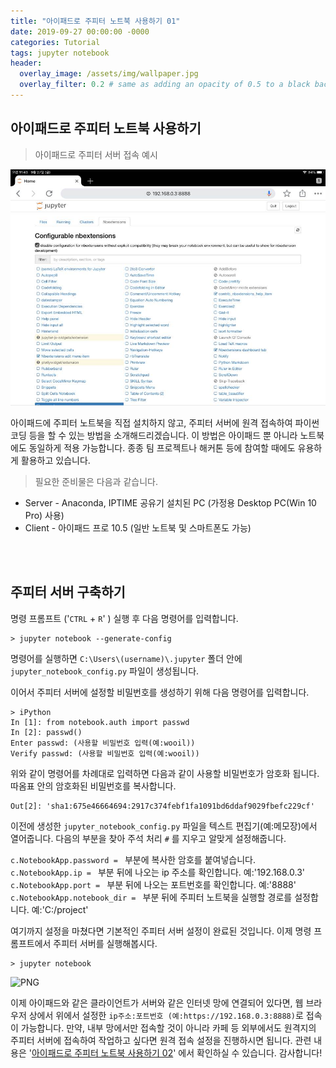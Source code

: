 ```yaml
---
title: "아이패드로 주피터 노트북 사용하기 01"
date: 2019-09-27 00:00:00 -0000
categories: Tutorial
tags: jupyter notebook
header:
  overlay_image: /assets/img/wallpaper.jpg
  overlay_filter: 0.2 # same as adding an opacity of 0.5 to a black background
---
```


## 아이패드로 주피터 노트북 사용하기

> 아이패드로 주피터 서버 접속 예시

![PNG](/assets/img/post_img/2019-09-27-coding_on_ipad_01/img_01.PNG)


아이패드에 주피터 노트북을 직접 설치하지 않고, 주피터 서버에 원격 접속하여 파이썬 코딩 등을 할 수 있는 방법을 소개해드리겠습니다. 이 방법은 아이패드 뿐 아니라 노트북에도 동일하게 적용 가능합니다. 종종 팀 프로젝트나 해커톤 등에 참여할 때에도 유용하게 활용하고 있습니다.

> 필요한 준비물은 다음과 같습니다.

- Server - Anaconda, IPTIME 공유기 설치된 PC (가정용 Desktop PC(Win 10 Pro) 사용)
- Client - 아이패드 프로 10.5 (일반 노트북 및 스마트폰도 가능)

<br><br>

## 주피터 서버 구축하기

명령 프롬프트 ('```CTRL``` + ```R```' ) 실행 후 다음 명령어를 입력합니다.

```
> jupyter notebook --generate-config
```

명령어를 실행하면 ```C:\Users\(username)\.jupyter``` 폴더 안에 ```jupyter_notebook_config.py``` 파일이 생성됩니다.

이어서 주피터 서버에 설정할 비밀번호를 생성하기 위해 다음 명령어를 입력합니다.

```
> iPython
In [1]: from notebook.auth import passwd
In [2]: passwd()
Enter passwd: (사용할 비밀번호 입력(예:wooil))
Verify passwd: (사용할 비밀번호 입력(예:wooil))
```

위와 같이 명령어를 차례대로 입력하면 다음과 같이 사용할 비밀번호가 암호화 됩니다. 따옴표 안의 암호화된 비밀번호를 복사합니다.

```
Out[2]: 'sha1:675e46664694:2917c374febf1fa1091bd6ddaf9029fbefc229cf'
```

이전에 생성한 ```jupyter_notebook_config.py``` 파일을 텍스트 편집기(예:메모장)에서 열어줍니다. 다음의 부분을 찾아 주석 처리 ```#``` 를 지우고 알맞게 설정해줍니다.

```c.NotebookApp.password = ``` 부분에 복사한 암호를 붙여넣습니다.  
```c.NotebookApp.ip = ``` 부분 뒤에 나오는 ip 주소를 확인합니다. 예:'192.168.0.3'  
```c.NotebookApp.port = ``` 부분 뒤에 나오는 포트번호를 확인합니다. 예:'8888'  
```c.NotebookApp.notebook_dir = ``` 부분 뒤에 주피터 노트북을 실행할 경로를 설정합니다. 예:'C:/project'  

여기까지 설정을 마쳤다면 기본적인 주피터 서버 설정이 완료된 것입니다. 이제 명령 프롬프트에서 주피터 서버를 실행해봅시다.

```
> jupyter notebook
```
![PNG](/assets/img/post_img/2019-09-27-coding_on_ipad_01/img_02.PNG)


이제 아이패드와 같은 클라이언트가 서버와 같은 인터넷 망에 연결되어 있다면, 웹 브라우저 상에서 위에서 설정한 ```ip주소:포트번호 (예:https://192.168.0.3:8888)```로 접속이 가능합니다. 만약, 내부 망에서만 접속할 것이 아니라 카페 등 외부에서도 원격지의 주피터 서버에 접속하여 작업하고 싶다면 원격 접속 설정을 진행하시면 됩니다. 관련 내용은 '[아이패드로 주피터 노트북 사용하기 02](https://wooiljeong.github.io/tutorial/coding_on_ipad_02/)' 에서 확인하실 수 있습니다. 감사합니다!
